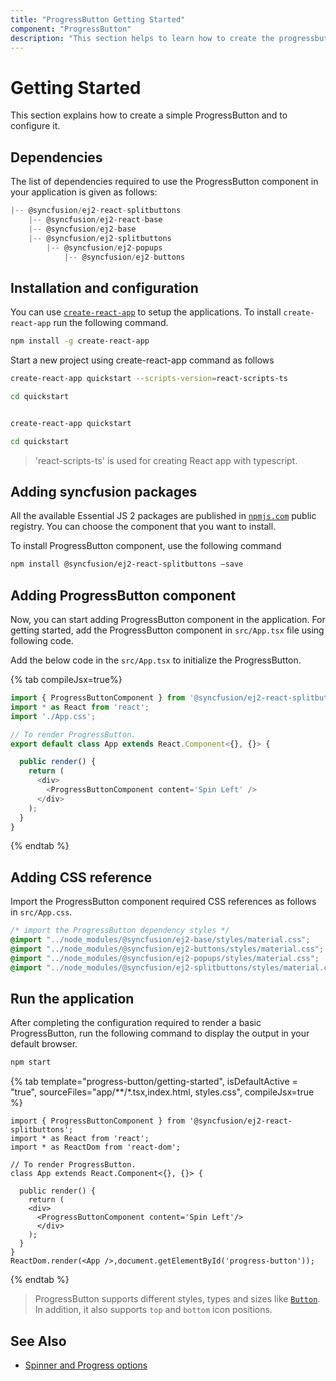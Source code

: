 ```yaml
---
title: "ProgressButton Getting Started"
component: "ProgressButton"
description: "This section helps to learn how to create the progressbutton in React application with its basic features in step-by-step procedure."
---
```


# Getting Started

This section explains how to create a simple ProgressButton and to configure it.

## Dependencies

The list of dependencies required to use the ProgressButton component in your application is given as follows:

```js
|-- @syncfusion/ej2-react-splitbuttons
    |-- @syncfusion/ej2-react-base
    |-- @syncfusion/ej2-base
    |-- @syncfusion/ej2-splitbuttons
        |-- @syncfusion/ej2-popups
            |-- @syncfusion/ej2-buttons
```

## Installation and configuration

You can use [`create-react-app`](https://github.com/facebookincubator/create-react-app) to setup the
applications.
To install `create-react-app` run the following command.

```bash
npm install -g create-react-app
```

Start a new project using create-react-app command as follows

<div class='tsx'>

```bash
create-react-app quickstart --scripts-version=react-scripts-ts

cd quickstart
```

</div>

<div class='jsx'>

```bash

create-react-app quickstart

cd quickstart

```

</div>

> 'react-scripts-ts' is used for creating React app with typescript.

## Adding syncfusion packages

All the available Essential JS 2 packages are published in
[`npmjs.com`](https://www.npmjs.com/~syncfusionorg) public registry.
You can choose the component that you want to install.

To install ProgressButton component, use the following command

```bash
npm install @syncfusion/ej2-react-splitbuttons –save

```

## Adding ProgressButton component

Now, you can start adding ProgressButton component in the application. For getting started, add the
ProgressButton component in `src/App.tsx` file using following code.

Add the below code in the `src/App.tsx` to initialize the ProgressButton.

{% tab compileJsx=true%}

```typescript
import { ProgressButtonComponent } from '@syncfusion/ej2-react-splitbuttons';
import * as React from 'react';
import './App.css';

// To render ProgressButton.
export default class App extends React.Component<{}, {}> {

  public render() {
    return (
      <div>
        <ProgressButtonComponent content='Spin Left' />
      </div>
    );
  }
}
```

{% endtab %}

## Adding CSS reference

Import the ProgressButton component required CSS references as follows in `src/App.css`.

```css
/* import the ProgressButton dependency styles */
@import "../node_modules/@syncfusion/ej2-base/styles/material.css";
@import "../node_modules/@syncfusion/ej2-buttons/styles/material.css";
@import "../node_modules/@syncfusion/ej2-popups/styles/material.css";
@import "../node_modules/@syncfusion/ej2-splitbuttons/styles/material.css";

```

## Run the application

After completing the configuration required to render a basic ProgressButton, run the following command to
display the output in your default browser.

```cmd
npm start
```

{% tab template="progress-button/getting-started", isDefaultActive = "true", sourceFiles="app/**/*.tsx,index.html, styles.css", compileJsx=true %}

```tsx
import { ProgressButtonComponent } from '@syncfusion/ej2-react-splitbuttons';
import * as React from 'react';
import * as ReactDom from 'react-dom';

// To render ProgressButton.
class App extends React.Component<{}, {}> {

  public render() {
    return (
    <div>
      <ProgressButtonComponent content='Spin Left'/>
      </div>
    );
  }
}
ReactDom.render(<App />,document.getElementById('progress-button'));
```

{% endtab %}

> ProgressButton supports different styles, types and sizes like [`Button`](https://ej2.syncfusion.com/react/documentation/button/). In addition, it also supports `top` and `bottom` icon positions.

## See Also

* [Spinner and Progress options](spinner-and-progress#spinner)